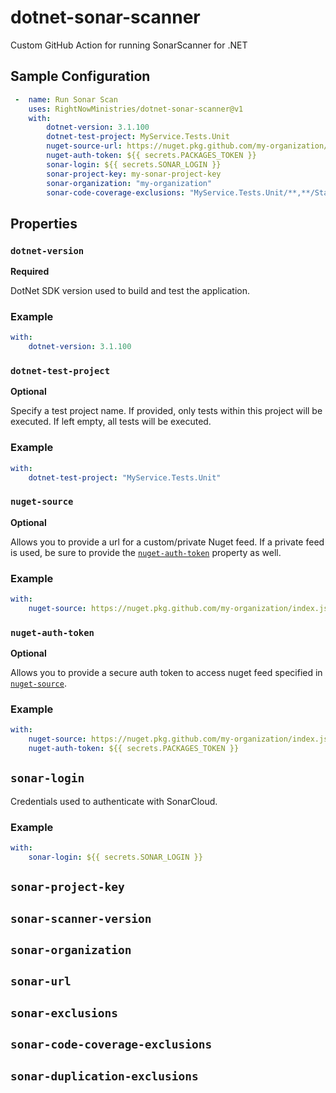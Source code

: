 # dotnet-sonar-scanner
Custom GitHub Action for running SonarScanner for .NET

## Sample Configuration

```yaml
 -  name: Run Sonar Scan
    uses: RightNowMinistries/dotnet-sonar-scanner@v1
    with: 
        dotnet-version: 3.1.100
        dotnet-test-project: MyService.Tests.Unit
        nuget-source-url: https://nuget.pkg.github.com/my-organization/index.json
        nuget-auth-token: ${{ secrets.PACKAGES_TOKEN }}
        sonar-login: ${{ secrets.SONAR_LOGIN }}
        sonar-project-key: my-sonar-project-key
        sonar-organization: "my-organization"
        sonar-code-coverage-exclusions: "MyService.Tests.Unit/**,**/Startup.cs"
```

## Properties

### `dotnet-version`

**Required**

DotNet SDK version used to build and test the application.

### Example

```yaml
with:
    dotnet-version: 3.1.100
```

### `dotnet-test-project`

**Optional**

Specify a test project name. If provided, only tests within this project will be executed. If left empty, all tests will be executed.

### Example

```yaml
with:
    dotnet-test-project: "MyService.Tests.Unit"
```

### `nuget-source`

**Optional**

Allows you to provide a url for a custom/private Nuget feed. If a private feed is used, be sure to provide the [`nuget-auth-token`](#nuget-auth-token) property as well.

### Example

```yaml
with:
    nuget-source: https://nuget.pkg.github.com/my-organization/index.json
```

### `nuget-auth-token`

**Optional**

Allows you to provide a secure auth token to access nuget feed specified in [`nuget-source`](#nuget-source).

### Example

```yaml
with:
    nuget-source: https://nuget.pkg.github.com/my-organization/index.json
    nuget-auth-token: ${{ secrets.PACKAGES_TOKEN }}
```

## `sonar-login`

Credentials used to authenticate with SonarCloud.

### Example

```yaml
with:
    sonar-login: ${{ secrets.SONAR_LOGIN }}
```

## `sonar-project-key`

## `sonar-scanner-version`

## `sonar-organization`

## `sonar-url`

## `sonar-exclusions`

## `sonar-code-coverage-exclusions`

## `sonar-duplication-exclusions`
